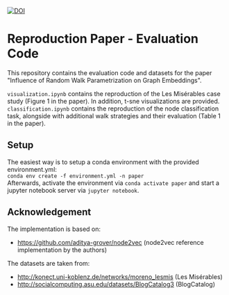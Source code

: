 [![DOI](https://zenodo.org/badge/DOI/10.5281/zenodo.3514305.svg)](https://doi.org/10.5281/zenodo.3514305)

# Reproduction Paper - Evaluation Code

This repository contains the evaluation code and datasets for the paper "Influence of Random Walk Parametrization on Graph Embeddings".

`visualization.ipynb` contains the reproduction of the Les Misérables case study (Figure 1 in the paper). In addition, t-sne visualizations are provided.  
`classification.ipynb` contains the reproduction of the node classification task, alongside with additional walk strategies and their evaluation (Table 1 in the paper).

## Setup

The easiest way is to setup a conda environment with the provided environment.yml:  
`conda env create -f environment.yml -n paper`  
Afterwards, activate the environment via `conda activate paper` and start a jupyter notebook server via `jupyter notebook`.

## Acknowledgement

The implementation is based on:
- https://github.com/aditya-grover/node2vec (node2vec reference implementation by the authors)

The datasets are taken from:
- http://konect.uni-koblenz.de/networks/moreno_lesmis (Les Misérables)
- http://socialcomputing.asu.edu/datasets/BlogCatalog3 (BlogCatalog)

